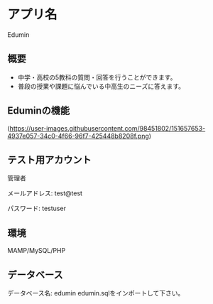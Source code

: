 # アプリ名
Edumin

## 概要
* 中学・高校の5教科の質問・回答を行うことができます。
* 普段の授業や課題に悩んでいる中高生のニーズに答えます。

## Eduminの機能
(https://user-images.githubusercontent.com/98451802/151657653-4937e057-34c0-4f66-96f7-425448b8208f.png)

## テスト用アカウント

管理者

メールアドレス: test@test

パスワード: testuser

## 環境
MAMP/MySQL/PHP

## データベース

データベース名: edumin
edumin.sqlをインポートして下さい。
